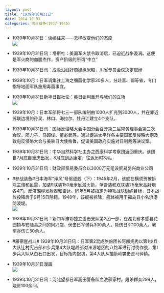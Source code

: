 ```yaml
---
layout: post
title: "1939年10月31日"
date: 2014-10-31
categories: 抗日战争(1937-1945)
---
```


<meta name="referrer" content="no-referrer" />

- 1939年10月31日：读编往来——怎样改变他们的态度 <br/><img src="https://ww4.sinaimg.cn/large/aca367d8jw1elur46efvqj20o70e4q5o.jpg" />

- 1939年10月31日讯：塔斯社：美国军火禁令取消后，已迫近战争漩涡。这便是军火商的血腥杰作，资产阶级的所谓“中立” 

- 1939年10月31日讯：成渝沿线奸商操纵米粮，川省专员会议决定取缔 

- 1939年10月：日军调集驻上海之细菌化学家30多人，分赴晋、鄂等省，专门指导地面军队施用毒菌事宜。 

- 1939年10月31日新华日报社论：英日谈判重开与我们的立场 <br/><img src="https://ww4.sinaimg.cn/large/aca367d8jw1elulwebr9wj21120h0ag6.jpg" />

- 1939年10月：日本军部将七三一部队编制由1000人扩充到3000人，并在靠近苏联边境的孙吴、林口、海拉尔、牡丹江建立4个支队。 

- 1939年10月31日讯：国际反侵略大会中国分会召开第二届常务理事会第三次会议。邵力子、马超俊、董必武等，通过促进太平洋各主要国家反侵略大纲及致电反侵略大会与美驻日大使格鲁，促请美国政府实施对日制裁等决议案。 

- 1939年10月31日讯：中华自然科学社主办之西康科学考察团返回重庆。该团自7月底自重庆出发，8月底到达康定，往返历时3月。 

- 1939年10月31日讯：财政部贸易委员会以3000万元组设贸易复兴商业公司 

- #参战装备#日本海军“泽风”号驱逐舰（下）：1945年2月，该舰在横须贺被拆除主炮和鱼雷，加装9联装150毫米反潜火箭，单管装和双联装25毫米高射炮各4门，反潜深弹发射器和雷达。同年5月被指定为特攻战队训练目标，日本战败投降后于9月15日除籍。1948年，该舰被拆除，舰体被用于福岛县小名浜港防波堤。 <br/><img src="https://ww4.sinaimg.cn/large/aca367d8jw1elu3zw6htjj209q064dgg.jpg" />

- 1939年10月31日讯：新四军豫鄂独立游击支队第2团一部，在湖北省孝感县花园镇与安陆县之间的同兴店，伏击日军骑兵300余人，毙伤日军100余人。我军亦伤亡50余人。 

- #雁宿崖战斗# 1939年10月31日讯：日军第2混成旅旅团长阿部规秀以第1步兵大队辻村宪吉部和步兵第4大队堤赳部对涞源地区的八路军进行讨伐作战，第1步兵大队从白石口出发，目标指向银坊，第4大队从插箭岭袭击走马驿镇。 

- 1939年10月31日漫画 <br/><img src="https://ww2.sinaimg.cn/large/aca367d8jw1eltzcr83dsj20ez0ej0tw.jpg" />

- 1939年10月31日讯：河北望都日军高田警备队血洗薛家村，屠杀群众299人，烧房100余间。 

